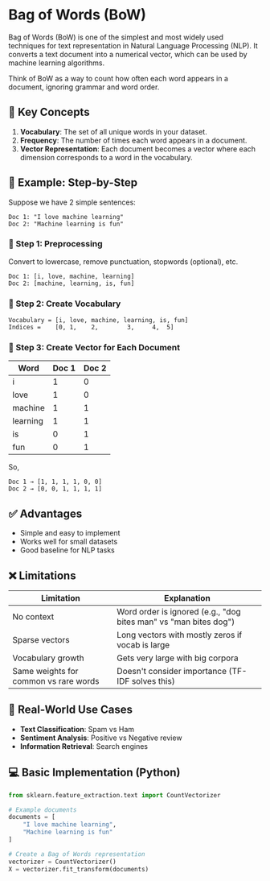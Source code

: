 # Bag of Words (BoW)

Bag of Words (BoW) is one of the simplest and most widely used techniques for text representation in Natural Language Processing (NLP). It converts a text document into a numerical vector, which can be used by machine learning algorithms.

Think of BoW as a way to count how often each word appears in a document, ignoring grammar and word order.

## 🧠 Key Concepts

1. **Vocabulary**: The set of all unique words in your dataset.
2. **Frequency**: The number of times each word appears in a document.
3. **Vector Representation**: Each document becomes a vector where each dimension corresponds to a word in the vocabulary.

## 📄 Example: Step-by-Step

Suppose we have 2 simple sentences:

```
Doc 1: "I love machine learning"
Doc 2: "Machine learning is fun"
```

### 🔹 Step 1: Preprocessing
Convert to lowercase, remove punctuation, stopwords (optional), etc.

```
Doc 1: [i, love, machine, learning]
Doc 2: [machine, learning, is, fun]
```

### 🔹 Step 2: Create Vocabulary

```
Vocabulary = [i, love, machine, learning, is, fun]
Indices =    [0, 1,    2,        3,     4,  5]
```

### 🔹 Step 3: Create Vector for Each Document

| Word     | Doc 1 | Doc 2 |
|----------|-------|-------|
| i        | 1     | 0     |
| love     | 1     | 0     |
| machine  | 1     | 1     |
| learning | 1     | 1     |
| is       | 0     | 1     |
| fun      | 0     | 1     |

So,

```
Doc 1 → [1, 1, 1, 1, 0, 0]
Doc 2 → [0, 0, 1, 1, 1, 1]
```

## ✅ Advantages

- Simple and easy to implement
- Works well for small datasets
- Good baseline for NLP tasks

## ❌ Limitations

| Limitation | Explanation |
|------------|-------------|
| No context | Word order is ignored (e.g., "dog bites man" vs "man bites dog") |
| Sparse vectors | Long vectors with mostly zeros if vocab is large |
| Vocabulary growth | Gets very large with big corpora |
| Same weights for common vs rare words | Doesn't consider importance (TF-IDF solves this) |

## 🤖 Real-World Use Cases

- **Text Classification**: Spam vs Ham
- **Sentiment Analysis**: Positive vs Negative review
- **Information Retrieval**: Search engines

## 💻 Basic Implementation (Python)

```python
from sklearn.feature_extraction.text import CountVectorizer

# Example documents
documents = [
    "I love machine learning",
    "Machine learning is fun"
]

# Create a Bag of Words representation
vectorizer = CountVectorizer()
X = vectorizer.fit_transform(documents)
